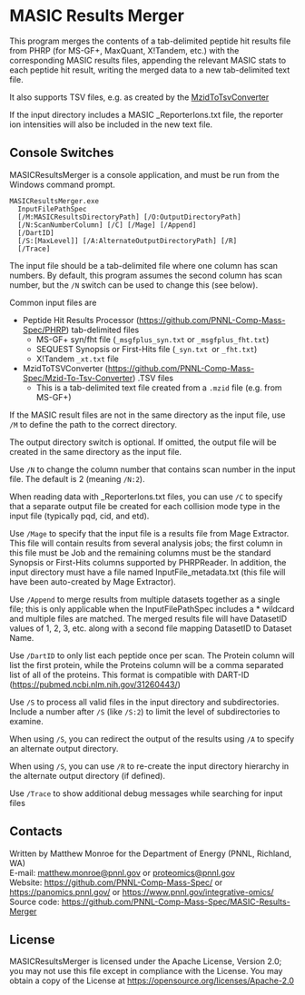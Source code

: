 # MASIC Results Merger

This program merges the contents of a tab-delimited peptide hit results file from PHRP
(for MS-GF+, MaxQuant, X!Tandem, etc.) with the corresponding MASIC results files,
appending the relevant MASIC stats to each peptide hit result,
writing the merged data to a new tab-delimited text file.

It also supports TSV files, e.g. as created by the 
[MzidToTsvConverter](https://github.com/PNNL-Comp-Mass-Spec/Mzid-To-Tsv-Converter)

If the input directory includes a MASIC _ReporterIons.txt file, 
the reporter ion intensities will also be included in the new text file.

## Console Switches

MASICResultsMerger is a console application, and must be run from the Windows command prompt.

```
MASICResultsMerger.exe 
  InputFilePathSpec 
  [/M:MASICResultsDirectoryPath] [/O:OutputDirectoryPath]
  [/N:ScanNumberColumn] [/C] [/Mage] [/Append]
  [/DartID]
  [/S:[MaxLevel]] [/A:AlternateOutputDirectoryPath] [/R]
  [/Trace]
```

The input file should be a tab-delimited file where one column has scan numbers.
By default, this program assumes the second column has scan number, but the `/N`
switch can be used to change this (see below).

Common input files are
* Peptide Hit Results Processor (https://github.com/PNNL-Comp-Mass-Spec/PHRP) tab-delimited files
  * MS-GF+ syn/fht file (`_msgfplus_syn.txt` or `_msgfplus_fht.txt`)
  * SEQUEST Synopsis or First-Hits file (`_syn.txt `or `_fht.txt`)
  * X!Tandem `_xt.txt` file
* MzidToTSVConverter (https://github.com/PNNL-Comp-Mass-Spec/Mzid-To-Tsv-Converter) .TSV files
  * This is a tab-delimited text file created from a `.mzid` file (e.g. from MS-GF+)

If the MASIC result files are not in the same directory as the input file, use `/M` 
to define the path to the correct directory. 

The output directory switch is optional.  If omitted, the output file will be 
created in the same directory as the input file. 

Use `/N` to change the column number that contains scan number in the input file.
The default is 2 (meaning `/N:2`).

When reading data with _ReporterIons.txt files, you can use `/C` to specify that a 
separate output file be created for each collision mode type in the input file 
(typically pqd, cid, and etd).

Use `/Mage` to specify that the input file is a results file from Mage Extractor.
This file will contain results from several analysis jobs; the first column in 
this file must be Job and the remaining columns must be the standard Synopsis or 
First-Hits columns supported by PHRPReader.  In addition, the input directory must
have a file named InputFile_metadata.txt (this file will have been auto-created 
by Mage Extractor).

Use `/Append` to merge results from multiple datasets together as a single file; 
this is only applicable when the InputFilePathSpec includes a * wildcard and 
multiple files are matched. The merged results file will have DatasetID values of 
1, 2, 3, etc. along with a second file mapping DatasetID to Dataset Name.

Use `/DartID` to only list each peptide once per scan. The Protein column will list
the first protein, while the Proteins column will be a comma separated list of
all of the proteins. This format is compatible with DART-ID
(https://pubmed.ncbi.nlm.nih.gov/31260443/)

Use `/S` to process all valid files in the input directory and subdirectories. 
Include a number after `/S` (like `/S:2`) to limit the level of subdirectories to examine.

When using `/S`, you can redirect the output of the results using `/A` to specify an alternate output directory.

When using `/S`, you can use `/R` to re-create the input directory hierarchy in the alternate output directory (if defined).

Use `/Trace` to show additional debug messages while searching for input files

## Contacts

Written by Matthew Monroe for the Department of Energy (PNNL, Richland, WA) \
E-mail: matthew.monroe@pnnl.gov or proteomics@pnnl.gov\
Website: https://github.com/PNNL-Comp-Mass-Spec/ or https://panomics.pnnl.gov/ or https://www.pnnl.gov/integrative-omics/
Source code: https://github.com/PNNL-Comp-Mass-Spec/MASIC-Results-Merger

## License

MASICResultsMerger is licensed under the Apache License, Version 2.0; you may not use this 
file except in compliance with the License.  You may obtain a copy of the 
License at https://opensource.org/licenses/Apache-2.0
